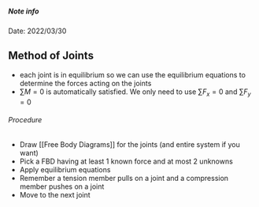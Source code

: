 ##### Note info
Date: 2022/03/30
## Method of Joints
- each joint is in equilibrium so we can use the equilibrium equations to determine the forces acting on the joints
- $\sum M = 0$ is automatically satisfied. We only need to use $\sum F_x = 0$ and $\sum F_y = 0$

 ###### Procedure
 - Draw [[Free Body Diagrams]] for the joints (and entire system if you want)
 - Pick a FBD having at least 1 known force and at most 2 unknowns
 - Apply equilibrium equations
 - Remember a tension member pulls on a joint and a compression member pushes on a joint
 - Move to the next joint